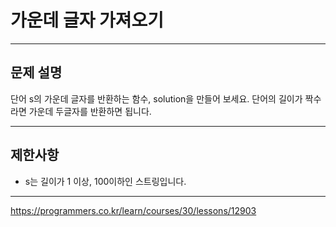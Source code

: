 # 가운데 글자 가져오기

---

## 문제 설명

단어 s의 가운데 글자를 반환하는 함수, solution을 만들어 보세요. 단어의 길이가 짝수라면 가운데 두글자를 반환하면 됩니다.

---

## 제한사항

- s는 길이가 1 이상, 100이하인 스트링입니다.

---

https://programmers.co.kr/learn/courses/30/lessons/12903
